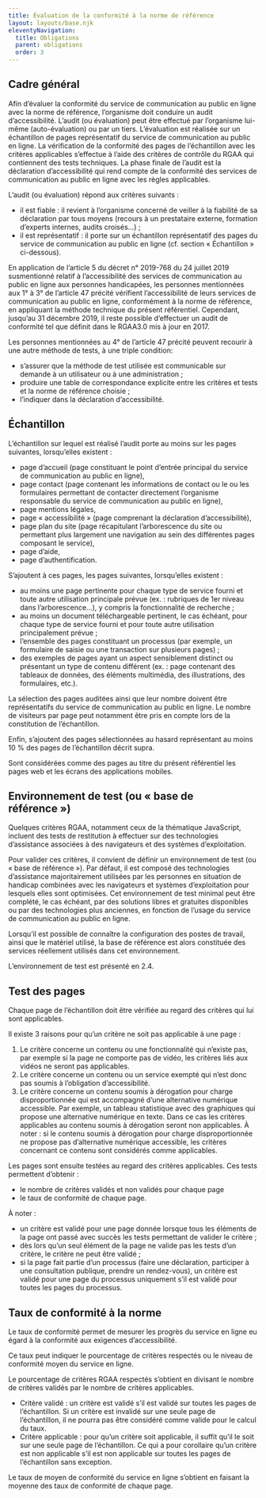 ```yaml
---
title: Évaluation de la conformité à la norme de référence
layout: layouts/base.njk
eleventyNavigation:
  title: Obligations
  parent: obligations
  order: 3
---
```


## Cadre général

Afin d’évaluer la conformité du service de communication au public en ligne avec la norme de référence, l’organisme doit conduire un audit d’accessibilité. L’audit (ou évaluation) peut être effectué par l’organisme lui-même (auto-évaluation) ou par un tiers. L’évaluation est réalisée sur un échantillon de pages représentatif du service de communication au public en ligne. La vérification de la conformité des pages de l’échantillon avec les critères applicables s’effectue à l’aide des critères de contrôle du RGAA qui contiennent des tests techniques. La phase finale de l’audit est la déclaration d’accessibilité qui rend compte de la conformité des services de communication au public en ligne avec les règles applicables.

L’audit (ou évaluation) répond aux critères suivants :
* il est fiable : il revient à l’organisme concerné de veiller à la fiabilité de sa déclaration par tous moyens (recours à un prestataire externe, formation d’experts internes, audits croisés…) ;
* il est représentatif : il porte sur un échantillon représentatif des pages du service de communication au public en ligne (cf. section « Échantillon » ci-dessous).

En application de l’article 5 du décret n° 2019-768 du 24 juillet 2019 susmentionné relatif à l’accessibilité des services de communication au public en ligne aux personnes handicapées, les personnes mentionnées aux 1° à 3° de l’article 47 précité vérifient l’accessibilité de leurs services de communication au public en ligne, conformément à la norme de référence, en appliquant la méthode technique du présent référentiel. Cependant, jusqu’au 31 décembre 2019, il reste possible d’effectuer un audit de conformité tel que définit dans le RGAA3.0 mis à jour en 2017.

Les personnes mentionnées au 4° de l’article 47 précité peuvent recourir à une autre méthode de tests, à une triple condition:
* s’assurer que la méthode de test utilisée est communicable sur demande à un utilisateur ou à une administration ;
* produire une table de correspondance explicite entre les critères et tests et la norme de référence choisie ;
* l’indiquer dans la déclaration d’accessibilité.

## Échantillon

L’échantillon sur lequel est réalisé l’audit porte au moins sur les pages suivantes, lorsqu’elles existent :
* page d’accueil (page constituant le point d’entrée principal du service de communication au public en ligne),
* page contact (page contenant les informations de contact ou le ou les formulaires permettant de contacter directement l’organisme responsable du service de communication au public en ligne),
* page mentions légales,
* page « accessibilité » (page comprenant la déclaration d’accessibilité),
* page plan du site (page récapitulant l’arborescence du site ou permettant plus largement une navigation au sein des différentes pages composant le service),
* page d’aide,
* page d’authentification.

S’ajoutent à ces pages, les pages suivantes, lorsqu’elles existent :
* au moins une page pertinente pour chaque type de service fourni et toute autre utilisation principale prévue (ex. : rubriques de 1er niveau dans l’arborescence…), y compris la fonctionnalité de recherche ;
* au moins un document téléchargeable pertinent, le cas échéant, pour chaque type de service fourni et pour toute autre utilisation principalement prévue ;
* l’ensemble des pages constituant un processus (par exemple, un formulaire de saisie ou une transaction sur plusieurs pages) ;
* des exemples de pages ayant un aspect sensiblement distinct ou présentant un type de contenu différent (ex. : page contenant des tableaux de données, des éléments multimédia, des illustrations, des formulaires, etc.).

La sélection des pages auditées ainsi que leur nombre doivent être représentatifs du service de communication au public en ligne. Le nombre de visiteurs par page peut notamment être pris en compte lors de la constitution de l’échantillon.

Enfin, s’ajoutent des pages sélectionnées au hasard représentant au moins 10 % des pages de l’échantillon décrit supra.

Sont considérées comme des pages au titre du présent référentiel les pages web et les écrans des applications mobiles.

## Environnement de test (ou « base de référence »)

Quelques critères RGAA, notamment ceux de la thématique JavaScript, incluent des tests de restitution à effectuer sur des technologies d’assistance associées à des navigateurs et des systèmes d’exploitation.

Pour valider ces critères, il convient de définir un environnement de test (ou « base de référence »). Par défaut, il est composé des technologies d’assistance majoritairement utilisées par les personnes en situation de handicap combinées avec les navigateurs et systèmes d’exploitation pour lesquels elles sont optimisées. Cet environnement de test minimal peut être complété, le cas échéant, par des solutions libres et gratuites disponibles ou par des technologies plus anciennes, en fonction de l’usage du service de communication au public en ligne.

Lorsqu’il est possible de connaître la configuration des postes de travail, ainsi que le matériel utilisé, la base de référence est alors constituée des services réellement utilisés dans cet environnement.

L’environnement de test est présenté en 2.4.

## Test des pages

Chaque page de l’échantillon doit être vérifiée au regard des critères qui lui sont applicables.

Il existe 3 raisons pour qu’un critère ne soit pas applicable à une page :
1. Le critère concerne un contenu ou une fonctionnalité qui n’existe pas, par exemple si la page ne comporte pas de vidéo, les critères liés aux vidéos ne seront pas applicables.
2. Le critère concerne un contenu ou un service exempté qui n’est donc pas soumis à l’obligation d’accessibilité.
3. Le critère concerne un contenu soumis à dérogation pour charge disproportionnée qui est accompagné d’une alternative numérique accessible. Par exemple, un tableau statistique avec des graphiques qui propose une alternative numérique en texte. Dans ce cas les critères applicables au contenu soumis à dérogation seront non applicables. À noter : si le contenu soumis à dérogation pour charge disproportionnée ne propose pas d’alternative numérique accessible, les critères concernant ce contenu sont considérés comme applicables.

Les pages sont ensuite testées au regard des critères applicables. Ces tests permettent d’obtenir :
* le nombre de critères validés et non validés pour chaque page
* le taux de conformité de chaque page.

À noter :
* un critère est validé pour une page donnée lorsque tous les éléments de la page ont passé avec succès les tests permettant de valider le critère ;
* dès lors qu’un seul élément de la page ne valide pas les tests d’un critère, le critère ne peut être validé ;
* si la page fait partie d’un processus (faire une déclaration, participer à une consultation publique, prendre un rendez-vous), un critère est validé pour une page du processus uniquement s’il est validé pour toutes les pages du processus.

## Taux de conformité à la norme

Le taux de conformité permet de mesurer les progrès du service en ligne eu égard à la conformité aux exigences d’accessibilité.

Ce taux peut indiquer le pourcentage de critères respectés ou le niveau de conformité moyen du service en ligne.

Le pourcentage de critères RGAA respectés s’obtient en divisant le nombre de critères validés par le nombre de critères applicables.

* Critère validé : un critère est validé s’il est validé sur toutes les pages de l’échantillon. Si un critère est invalidé sur une seule page de l’échantillon, il ne pourra pas être considéré comme valide pour le calcul du taux.
* Critère applicable : pour qu’un critère soit applicable, il suffit qu’il le soit sur une seule page de l’échantillon. Ce qui a pour corollaire qu’un critère est non applicable s’il est non applicable sur toutes les pages de l’échantillon sans exception.

Le taux de moyen de conformité du service en ligne s’obtient en faisant la moyenne des taux de conformité de chaque page.
